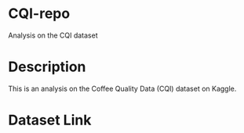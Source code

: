 # CQI-repo
Analysis on the CQI dataset
# Description
This is an analysis on the Coffee Quality Data (CQI) dataset on Kaggle.
# Dataset Link

